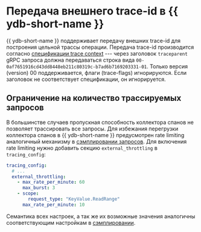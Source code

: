 # Передача внешнего trace-id в {{ ydb-short-name }}

{{ ydb-short-name }} поддерживает передачу внешних trace-id для построения цельной трассы операции.
Передача trace-id производится согласно [спецификации trace context](https://w3c.github.io/trace-context/#traceparent-header) ---
через заголовок `traceparent` gRPC запроса должна передаваться строка вида `00-0af7651916cd43dd8448eb211c80319c-b7ad6b7169203331-01`.
Только версия (version) 00 поддерживается, флаги (trace-flags) игнорируются. Если заголовок не соответствует спецификации, он игнорируется.

## Ограничение на количество трассируемых запросов

В большинстве случаев пропускная способность коллектора спанов не позволяет трассировать все запросы. Для избежания перегрузки коллектора спанов в {{ ydb-short-name }} предусмотрен rate limiting аналогичный механизму в [сэмплировании запросов](./sampling.md). Для включения rate limiting нужно добавить секцию `external_throttling` в `tracing_config`:

```yaml
tracing_config:
  # ...
  external_throttling:
    - max_rate_per_minute: 60
      max_burst: 3
    - scope:
        request_type: "KeyValue.ReadRange"
      max_rate_per_minute: 10
```

Семантика всех настроек, а так же их возможные значения аналогичны соответствующим настройкам в [сэмплировании](./sampling.md).
